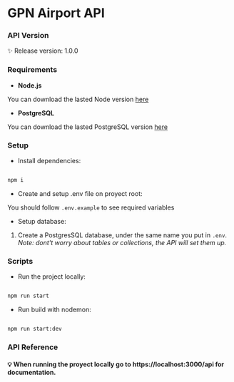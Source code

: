 # GPN Airport API

### API Version

:sparkles: Release version: 1.0.0

### Requirements

- **Node.js**

You can download the lasted Node version [here](https://nodejs.org/es/)

- **PostgreSQL**

You can download the lasted PostgreSQL version [here](https://www.postgresql.org/download/)

### Setup

- Install dependencies:

```bash

npm i

```

- Create and setup .env file on proyect root:

You should follow `.env.example` to see required variables

- Setup database:

1. Create a PostgresSQL database, under the same name you put in `.env`. _Note: dont't worry about tables or collections, the API will set them up._

### Scripts

- Run the project locally:

```bash

npm run start

```

- Run build with nodemon:

```bash

npm run start:dev

```

### API Reference

#### :bulb: When running the proyect locally go to https://localhost:3000/api for documentation.

